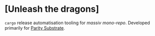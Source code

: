 # [Unleash the dragons]

`cargo` release automatisation tooling for _massiv mono-repo_. Developed primarily for [Parity Substrate](https://github.com/paritytech/substrate).